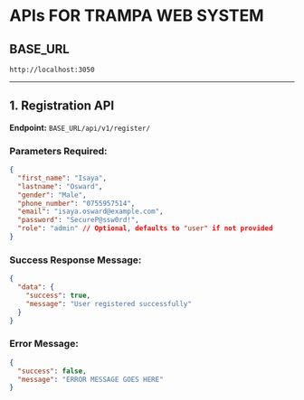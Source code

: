# APIs FOR TRAMPA WEB SYSTEM

## BASE_URL
`http://localhost:3050`

---

## 1. Registration API

**Endpoint:** `BASE_URL/api/v1/register/`

### **Parameters Required:**

```json
{
  "first_name": "Isaya",
  "lastname": "Osward",
  "gender": "Male",
  "phone_number": "0755957514",
  "email": "isaya.osward@example.com",
  "password": "SecureP@ssw0rd!",
  "role": "admin" // Optional, defaults to "user" if not provided
}

```
### Success Response Message:
```json
{
  "data": {
    "success": true,
    "message": "User registered successfully"
  }
}
```

### Error Message:
```json
{
  "success": false,
  "message": "ERROR MESSAGE GOES HERE"
}
```
